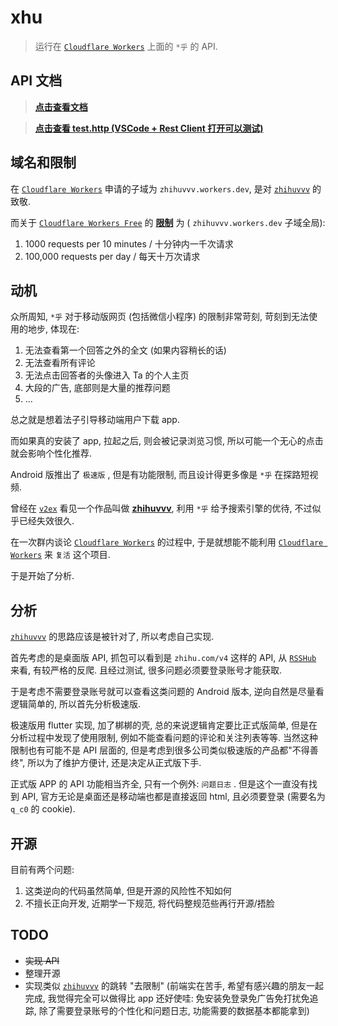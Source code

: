 # xhu

> 运行在 [`Cloudflare Workers`](https://workers.dev) 上面的 `*乎` 的 API.

## API 文档

> [**点击查看文档**](./APIDoc.md)

> [**点击查看 test.http (VSCode + Rest Client 打开可以测试)**](./test.http) 


## 域名和限制 

在 [`Cloudflare Workers`](https://workers.dev) 申请的子域为 `zhihuvvv.workers.dev`, 是对 [`zhihuvvv`](http://zhihuvvv.com) 的致敬.

而关于 [`Cloudflare Workers Free`](https://workers.dev) 的 [**限制**](https://developers.cloudflare.com/workers/about/limits/) 为 ( `zhihuvvv.workers.dev` 子域全局):

1. 1000 requests per 10 minutes / 十分钟内一千次请求
2. 100,000 requests per day / 每天十万次请求


## 动机 

众所周知, `*乎` 对于移动版网页 (包括微信小程序) 的限制非常苛刻, 苛刻到无法使用的地步, 体现在: 

1. 无法查看第一个回答之外的全文 (如果内容稍长的话)
2. 无法查看所有评论
3. 无法点击回答者的头像进入 Ta 的个人主页
4. 大段的广告, 底部则是大量的推荐问题
5. ...

总之就是想着法子引导移动端用户下载 app. 

而如果真的安装了 app, 拉起之后, 则会被记录浏览习惯, 所以可能一个无心的点击就会影响个性化推荐.

Android 版推出了 `极速版` , 但是有功能限制, 而且设计得更多像是 `*乎` 在探路短视频.

曾经在 [`v2ex`](https://www.v2ex.com/t/520509) 看见一个作品叫做 [**zhihuvvv**](http://zhihuvvv.com), 利用 `*乎` 给予搜索引擎的优待, 不过似乎已经失效很久. 

在一次群内谈论 [`Cloudflare Workers`](https://workers.dev) 的过程中, 于是就想能不能利用 [`Cloudflare Workers`](https://workers.dev) 来 `复活` 这个项目.  

于是开始了分析. 

## 分析  

[`zhihuvvv`](http://zhihuvvv.com) 的思路应该是被针对了, 所以考虑自己实现. 

首先考虑的是桌面版 API, 抓包可以看到是 `zhihu.com/v4` 这样的 API, 从 [`RSSHub`](https://docs.rsshub.app/social-media.html#%E7%9F%A5%E4%B9%8E) 来看, 有较严格的反爬. 且经过测试, 很多问题必须要登录账号才能获取. 

于是考虑不需要登录账号就可以查看这类问题的 Android 版本, 逆向自然是尽量看逻辑简单的, 所以首先分析极速版. 

极速版用 flutter 实现, 加了梆梆的壳, 总的来说逻辑肯定要比正式版简单, 但是在分析过程中发现了使用限制, 例如不能查看问题的评论和关注列表等等. 当然这种限制也有可能不是 API 层面的, 但是考虑到很多公司类似极速版的产品都"不得善终", 所以为了维护方便计, 还是决定从正式版下手. 

正式版 APP 的 API 功能相当齐全, 只有一个例外: `问题日志` . 但是这个一直没有找到 API, 官方无论是桌面还是移动端也都是直接返回 html, 且必须要登录 (需要名为 `q_c0` 的 cookie). 

## 开源 

目前有两个问题: 

1. 这类逆向的代码虽然简单, 但是开源的风险性不知如何 
2. 不擅长正向开发, 近期学一下规范, 将代码整规范些再行开源/捂脸  


## TODO 
 
- ~~实现 API~~ 
- 整理开源
- 实现类似 [`zhihuvvv`](http://zhihuvvv.com) 的跳转 "去限制" (前端实在苦手, 希望有感兴趣的朋友一起完成, 我觉得完全可以做得比 app 还好使哇: 免安装免登录免广告免打扰免追踪, 除了需要登录账号的个性化和问题日志, 功能需要的数据基本都能拿到)


